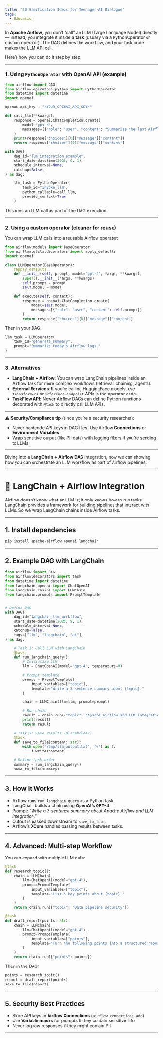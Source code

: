 ```yaml
---
title: "20 Gamification Ideas for Teenager-AI Dialogue"
tags:
  - Education
---
```


In **Apache Airflow**, you don’t “call” an LLM (Large Language Model) directly — instead, you integrate it inside a **task** (usually via a PythonOperator or custom operator). The DAG defines the workflow, and your task code makes the LLM API call.

Here’s how you can do it step by step:

---

### 1. Using `PythonOperator` with OpenAI API (example)

```python
from airflow import DAG
from airflow.operators.python import PythonOperator
from datetime import datetime
import openai

openai.api_key = "<YOUR_OPENAI_API_KEY>"

def call_llm(**kwargs):
    response = openai.ChatCompletion.create(
        model="gpt-4",
        messages=[{"role": "user", "content": "Summarize the last Airflow DAG run."}]
    )
    print(response["choices"][0]["message"]["content"])
    return response["choices"][0]["message"]["content"]

with DAG(
    dag_id="llm_integration_example",
    start_date=datetime(2025, 9, 1),
    schedule_interval=None,
    catchup=False,
) as dag:

    llm_task = PythonOperator(
        task_id="invoke_llm",
        python_callable=call_llm,
        provide_context=True
    )
```

This runs an LLM call as part of the DAG execution.

---

### 2. Using a **custom operator** (cleaner for reuse)

You can wrap LLM calls into a reusable Airflow operator:

```python
from airflow.models import BaseOperator
from airflow.utils.decorators import apply_defaults
import openai

class LLMOperator(BaseOperator):
    @apply_defaults
    def __init__(self, prompt, model="gpt-4", *args, **kwargs):
        super().__init__(*args, **kwargs)
        self.prompt = prompt
        self.model = model

    def execute(self, context):
        response = openai.ChatCompletion.create(
            model=self.model,
            messages=[{"role": "user", "content": self.prompt}]
        )
        return response["choices"][0]["message"]["content"]
```

Then in your DAG:

```python
llm_task = LLMOperator(
    task_id="generate_summary",
    prompt="Summarize today’s Airflow logs."
)
```

---

### 3. Alternatives

* **LangChain + Airflow**: You can wrap LangChain pipelines inside an Airflow task for more complex workflows (retrieval, chaining, agents).
* **External Services**: If you’re calling HuggingFace models, use `transformers` or `inference-endpoint` APIs in the operator code.
* **TaskFlow API**: Newer Airflow DAGs can define Python functions decorated with `@task` to directly call LLM APIs.

---

⚠️ **Security/Compliance tip** (since you’re a security researcher):

* Never hardcode API keys in DAG files. Use Airflow **Connections** or **Environment Variables**.
* Wrap sensitive output (like PII data) with logging filters if you’re sending to LLMs.

---

Diving into a **LangChain + Airflow DAG** integration, now we can showing how you can orchestrate an LLM workflow as part of Airflow pipelines.

---

# 🔗 LangChain + Airflow Integration

Airflow doesn’t know what an LLM is; it only knows how to run tasks.
LangChain provides a framework for building pipelines that interact with LLMs.
So we wrap LangChain chains inside Airflow tasks.

---

## 1. Install dependencies

```bash
pip install apache-airflow openai langchain
```

---

## 2. Example DAG with LangChain

```python
from airflow import DAG
from airflow.decorators import task
from datetime import datetime
from langchain_openai import ChatOpenAI
from langchain.chains import LLMChain
from langchain.prompts import PromptTemplate


# Define DAG
with DAG(
    dag_id="langchain_llm_workflow",
    start_date=datetime(2025, 9, 1),
    schedule_interval=None,
    catchup=False,
    tags=["llm", "langchain", "ai"],
) as dag:

    # Task 1: Call LLM with LangChain
    @task
    def run_langchain_query():
        # Initialize LLM
        llm = ChatOpenAI(model="gpt-4", temperature=0)

        # Prompt template
        prompt = PromptTemplate(
            input_variables=["topic"],
            template="Write a 3-sentence summary about {topic}."
        )

        chain = LLMChain(llm=llm, prompt=prompt)

        # Run chain
        result = chain.run({"topic": "Apache Airflow and LLM integration"})
        print(result)
        return result

    # Task 2: Save results (placeholder)
    @task
    def save_to_file(content: str):
        with open("/tmp/llm_output.txt", "w") as f:
            f.write(content)

    # Define task order
    summary = run_langchain_query()
    save_to_file(summary)
```

---

## 3. How it Works

* Airflow runs `run_langchain_query` as a Python task.
* LangChain builds a chain using **OpenAI’s GPT-4**.
* Prompt: *"Write a 3-sentence summary about Apache Airflow and LLM integration."*
* Output is passed downstream to `save_to_file`.
* Airflow’s **XCom** handles passing results between tasks.

---

## 4. Advanced: Multi-step Workflow

You can expand with multiple LLM calls:

```python
@task
def research_topic():
    chain = LLMChain(
        llm=ChatOpenAI(model="gpt-4"),
        prompt=PromptTemplate(
            input_variables=["topic"],
            template="List 5 key points about {topic}."
        )
    )
    return chain.run({"topic": "Data pipeline security"})

@task
def draft_report(points: str):
    chain = LLMChain(
        llm=ChatOpenAI(model="gpt-4"),
        prompt=PromptTemplate(
            input_variables=["points"],
            template="Turn the following points into a structured report:\n{points}"
        )
    )
    return chain.run({"points": points})
```

Then in the DAG:

```python
points = research_topic()
report = draft_report(points)
save_to_file(report)
```

---

## 5. Security Best Practices

* Store API keys in **Airflow Connections** (`airflow connections add`)
* Use **Variable masks** for prompts if they contain sensitive info
* Never log raw responses if they might contain PII

---

